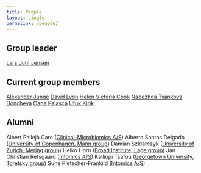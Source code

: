 ```yaml
---
title: People
layout: single
permalink: /people/
---
```

## Group leader
[Lars Juhl Jensen](http://www.cpr.ku.dk/staff/cnb/?pure=en/persons/343848)

## Current group members
[Alexander Junge](http://www.cpr.ku.dk/staff/cnb/?pure=en/persons/477194)
[David Lyon](http://www.cpr.ku.dk/staff/cnb/?pure=en/persons/506908)
[Helen Victoria Cook](http://www.cpr.ku.dk/staff/cnb/?pure=en/persons/500317)
[Nadezhda Tsankova Doncheva](http://www.cpr.ku.dk/staff/cnb/?pure=en/persons/557793)
[Oana Palasca](http://www.cpr.ku.dk/staff/cnb/?id=405867&vis=medarbejder)
[Ufuk Kirik](http://www.cpr.ku.dk/staff/cnb/?pure=en/persons/579163)

## Alumni
Albert Pallejà Caro ([Clinical-Microbiomics A/S](https://www.clinical-microbiomics.com))
Alberto Santos Delgado ([University of Copenhagen, Mann group](http://www.cpr.ku.dk/research/proteomics/mann-group/))
Damian Szklarczyk ([University of Zurich, Mering group](http://www.imls.uzh.ch/en/research/vonmering/))
Heiko Horn ([Broad Institute, Lage group](http://www.lagelab.org/))
Jan Christian Refsgaard ([Intomics A/S](https://www.intomics.com/))
Kalliopi Tsafou ([Georgetown University, Toretsky group](http://toretsky.georgetown.edu/))
Sune Pletscher-Frankild ([Intomics A/S](https://www.intomics.com/))
